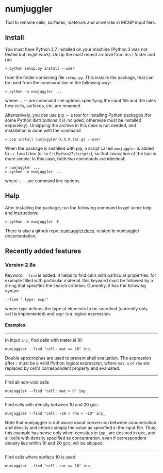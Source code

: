 # numjuggler
Tool to rename cells, surfaces, materials and universes in MCNP input files.

## Install

You must have Python 2.7 installed on your machine (Python 3 was not tested but
might work). Unzip the  most recent archive from `dist` folder and run

    > python setup.py install --user

from the folder containing file `setup.py`. This installs the package, that can
be used from the command line in the following way:

    > python -m numjuggler ...

where ... -- are command line options specifying the input file and the rules
how cells, surfaces, etc. are renamed.

Alternatively, you can use [pip](https://pip.pypa.io/en/stable/) -- a tool for installing Python packages
(for some Python distributions it is included, otherwise must be installed separately). Unzipping the
archive in this case is not needed, and installation is done with the command

    > pip install numjuggler-X.X.X.tar.gz --user

When the package is installed with pip, a script called `numjuggler` is added to
`~/.local/bin` (or to `C:\Python27\Scripts`), so that invocation of the tool is
more simple. In this case, both two commands are identical:

    > numjuggler ...
    > python -m numjuggler ...

where .. -- are command line options.

## Help

After installing the package, run the following command to get some help and
instructions:

    > python -m numjuggler -h

There is also a github repo, [numjuggler.docs](https://github.com/inr-kit/numjuggler.docs), related to numjuggler documentation.

## Recently added features

### Version 2.8a
Keyword ``--find`` is added. It helps to find cells with particular properties, for
example filled with particular material. this keyword must be followed by a string that
specifies the search criterion. Currently, it has the following syntax:

    --find " type: expr"

where ``type`` defines the type of elements to be searched (currently only ``cell``is implemented) and
``expr``  is a logical expression.  

#### Examples:

---------------------------

In input ``inp_`` find cells with material 10:

    numjuggler --find "cell: mat == 10" inp_

Double apostrophes are used to prevent shell evaluation. The expression after
``:`` must be a valid Python logical expression, where ``mat``, ``u`` or
``rho`` are replaced by cell's correspondent property and evaluated.

----------------------------

Find all non-void cells

    numjuggler --find "cell: mat > 0" inp_ 

-----------------------------

Find cells with density between 10 and 20 gcc:

    numjuggler --find "cell: -20 < rho < -10" inp_

Note that numjuggler is not aware about conversion between concentration and
density and checks simply the value as specified in the input file. Thus, this
example has sense only when densities in ``inp_`` are desined in gcc, and all
cells with density specified as concentration, even if cerrespondent density
lies within 10 and 20 gcc, will be skipped.

-------------------------------------

Find cells where surface 10 is used:

    numjuggler --find "cell: sur == 10" inp_





